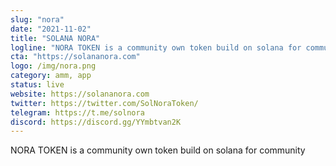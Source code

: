 ```yaml
---
slug: "nora"
date: "2021-11-02"
title: "SOLANA NORA"
logline: "NORA TOKEN is a community own token build on solana for community"
cta: "https://solananora.com"
logo: /img/nora.png
category: amm, app
status: live
website: https://solananora.com
twitter: https://twitter.com/SolNoraToken/
telegram: https://t.me/solnora
discord: https://discord.gg/YYmbtvan2K
---
```


NORA TOKEN is a community own token build on solana for community